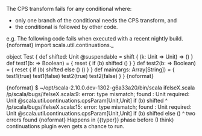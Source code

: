 The CPS transform fails for any conditional where:
* only one branch of the conditional needs the CPS transform, and
* the conditional is followed by other code.

e.g. The following code fails when executed with a recent nightly build.
{noformat}
import scala.util.continuations._

object Test {
  def shifted: Unit @suspendable = shift { (k: Unit => Unit) => () }
  def test1(b: => Boolean) = {
    reset {
      if (b) shifted
      ()
    }
  }
  def test2(b: => Boolean) = {
    reset {
      if (b) shifted else ()
      ()
    }
  }
  def main(args: Array[String]) = {
    test1(true)
    test1(false)
    test2(true)
    test2(false)
  }
}
{noformat}

{noformat}
$ ~/opt/scala-2.10.0.dev-1302-g6a33a20/bin/scala ifelseX.scala 
/p/scala/bugs/ifelseX.scala:9: error: type mismatch;
 found   : Unit
 required: Unit @scala.util.continuations.cpsParam[Unit,Unit]
      if (b) shifted
      ^
/p/scala/bugs/ifelseX.scala:15: error: type mismatch;
 found   : Unit
 required: Unit @scala.util.continuations.cpsParam[Unit,Unit]
      if (b) shifted else ()
                          ^
two errors found
{noformat}
Happens in {{typer}} phase before (I think) continuations plugin even gets a chance to run.
